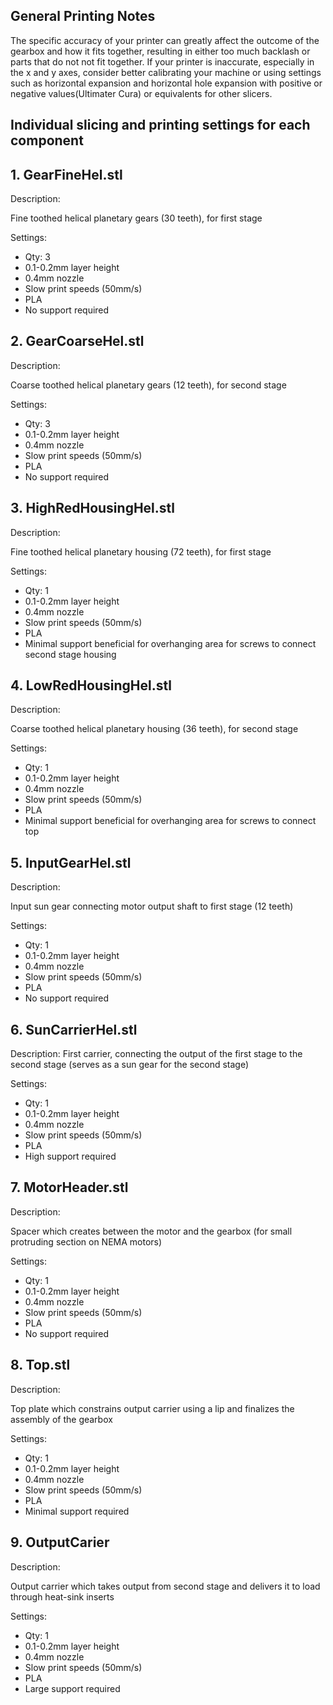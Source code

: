 ## General Printing Notes

The specific accuracy of your printer can greatly affect the outcome of the gearbox and how it fits together, resulting in either too much backlash or parts that do not not fit together. 
If your printer is inaccurate, especially in the x and y axes, consider better calibrating your machine or using settings such as horizontal expansion and horizontal hole expansion with positive or negative values(Ultimater Cura) or equivalents for other slicers.


## Individual slicing and printing settings for each component

## 1. GearFineHel.stl

Description:

Fine toothed helical planetary gears (30 teeth), for first stage

Settings:

- Qty: 3
- 0.1-0.2mm layer height
- 0.4mm nozzle
- Slow print speeds (50mm/s)
- PLA
- No support required


## 2. GearCoarseHel.stl

Description:

Coarse toothed helical planetary gears (12 teeth), for second stage

Settings:

- Qty: 3
- 0.1-0.2mm layer height
- 0.4mm nozzle
- Slow print speeds (50mm/s)
- PLA
- No support required


## 3. HighRedHousingHel.stl

Description:

Fine toothed helical planetary housing (72 teeth), for first stage

Settings:

- Qty: 1
- 0.1-0.2mm layer height
- 0.4mm nozzle
- Slow print speeds (50mm/s)
- PLA
- Minimal support beneficial for overhanging area for screws to connect second stage housing


## 4. LowRedHousingHel.stl

Description:

Coarse toothed helical planetary housing (36 teeth), for second stage

Settings:

- Qty: 1
- 0.1-0.2mm layer height
- 0.4mm nozzle
- Slow print speeds (50mm/s)
- PLA
- Minimal support beneficial for overhanging area for screws to connect top


## 5. InputGearHel.stl

Description:

Input sun gear connecting motor output shaft to first stage (12 teeth)

Settings:

- Qty: 1
- 0.1-0.2mm layer height
- 0.4mm nozzle
- Slow print speeds (50mm/s)
- PLA
- No support required


## 6. SunCarrierHel.stl

Description:
First carrier, connecting the output of the first stage to the second stage (serves as a sun gear for the second stage)

Settings:

- Qty: 1
- 0.1-0.2mm layer height
- 0.4mm nozzle
- Slow print speeds (50mm/s)
- PLA
- High support required 


## 7. MotorHeader.stl

Description:

Spacer which creates between the motor and the gearbox (for small protruding section on NEMA motors)

Settings:

- Qty: 1
- 0.1-0.2mm layer height
- 0.4mm nozzle
- Slow print speeds (50mm/s)
- PLA
- No support required


## 8. Top.stl

Description:

Top plate which constrains output carrier using a lip and finalizes the assembly of the gearbox

Settings:

- Qty: 1
- 0.1-0.2mm layer height
- 0.4mm nozzle
- Slow print speeds (50mm/s)
- PLA
- Minimal support required


## 9. OutputCarier

Description:

Output carrier which takes output from second stage and delivers it to load through heat-sink inserts

Settings:

- Qty: 1
- 0.1-0.2mm layer height
- 0.4mm nozzle
- Slow print speeds (50mm/s)
- PLA
- Large support required






